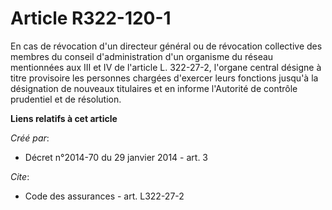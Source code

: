 # Article R322-120-1

En cas de révocation d'un directeur général ou de révocation collective des membres du conseil d'administration d'un
organisme du réseau mentionnées aux III et IV de l'article L. 322-27-2, l'organe central désigne à titre provisoire les
personnes chargées d'exercer leurs fonctions jusqu'à la désignation de nouveaux titulaires et en informe l'Autorité de
contrôle prudentiel et de résolution.

**Liens relatifs à cet article**

_Créé par_:

  - Décret n°2014-70 du 29 janvier 2014 - art. 3

_Cite_:

  - Code des assurances - art. L322-27-2
